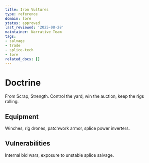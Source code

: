 ```yaml
---
title: Iron Vultures
type: reference
domain: lore
status: approved
last_reviewed: '2025-08-28'
maintainer: Narrative Team
tags:
- salvage
- trade
- splice-tech
- lore
related_docs: []
---
```



# Doctrine

From Scrap, Strength. Control the yard, win the auction, keep the rigs rolling.

## Equipment

Winches, rig drones, patchwork armor, splice power inverters.

## Vulnerabilities

Internal bid wars, exposure to unstable splice salvage.
